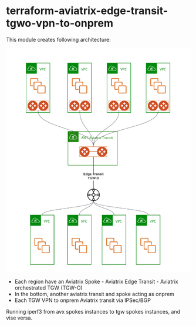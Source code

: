 # terraform-aviatrix-edge-transit-tgwo-vpn-to-onprem
This module creates following architecture:

![architecture](Perf-Test.png)


- Each region have an Aviatrix Spoke - Aviatrix Edge Transit - Aviatrix orchestrated TGW (TGW-O)
- In the bottom, another aviatrix transit and spoke acting as onprem
- Each TGW VPN to onprem Aviatrix transit via IPSec/BGP

Running iperf3 from avx spokes instances to tgw spokes instances, and vise versa.
